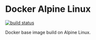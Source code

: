 # Docker Alpine Linux

[![build status](https://gitlab.timmertech.nl/docker/alpine-base/badges/master/build.svg)](https://gitlab.timmertech.nl/docker/alpine-base/commits/master)

Docker base image build on Alpine Linux.